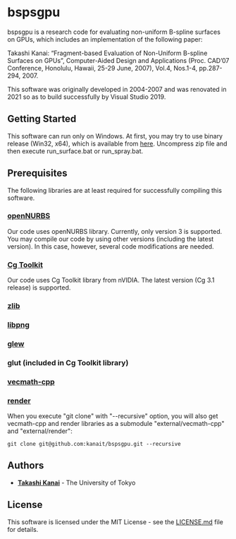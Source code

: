 # bspsgpu

bspsgpu is a research code for evaluating non-uniform B-spline surfaces on GPUs, which includes an implementation of the following paper:

Takashi Kanai: “Fragment-based Evaluation of Non-Uniform B-spline Surfaces on GPUs”, Computer-Aided Design and Applications (Proc. CAD’07 Conference, Honolulu, Hawaii, 25-29 June, 2007), Vol.4, Nos.1-4, pp.287-294, 2007.

This software was originally developed in 2004-2007 and was renovated in 2021 so as to build successfully by Visual Studio 2019.

## Getting Started

This software can run only on Windows. 
At first, you may try to use binary release (Win32, x64), 
which is available from [here](https://github.com/kanait/bspsgpu/releases/tag/v1.0).
Uncompress zip file and then execute run_surface.bat or run_spray.bat.

## Prerequisites

The following libraries are at least required for successfully compiling this software.

### [openNURBS](https://www.rhino3d.com/opennurbs/)

Our code uses openNURBS library. Currently, only version 3 is supported.
You may compile our code by using other versions (including the latest version). In this case, however, several code modifications are needed.

### [Cg Toolkit](https://developer.nvidia.com/cg-toolkit/)

Our code uses Cg Toolkit library from nVIDIA. The latest version (Cg 3.1 release) is supported.

### [zlib](https://zlib.net/)

### [libpng](http://www.libpng.org/pub/png/libpng.html)

### [glew](http://glew.sourceforge.net/)

### glut (included in Cg Toolkit library)

### [vecmath-cpp](https://github.com/yuki12/vecmath-cpp)
### [render](https://github.com/kanait/render)

When you execute "git clone" with "--recursive" option, you will also get vecmath-cpp and render libraries as a submodule "external/vecmath-cpp" and "external/render":

```
git clone git@github.com:kanait/bspsgpu.git --recursive
```

## Authors

* **[Takashi Kanai](https://graphics.c.u-tokyo.ac.jp/hp/en/)** - The University of Tokyo

## License

This software is licensed under the MIT License - see the [LICENSE.md](LICENSE.md) file for details.
